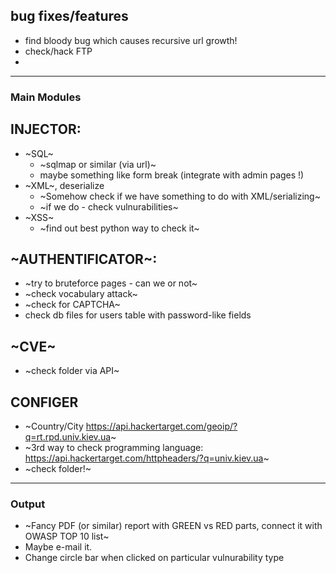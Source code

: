## bug fixes/features
- find bloody bug which causes recursive url growth!
- check/hack FTP
-


------------
### Main Modules

## INJECTOR:
- ~SQL~
	- ~sqlmap or similar (via url)~
	- maybe something like form break (integrate with admin pages !)
- ~XML~, deserialize
	- ~Somehow check if we have something to do with XML/serializing~
	- ~if we do - check vulnurabilities~
- ~XSS~
	- ~find out best python way to check it~

## ~AUTHENTIFICATOR~:
- ~try to bruteforce pages - can we or not~
- ~check vocabulary attack~
- ~check for CAPTCHA~
- check db files for users table with password-like fields

## ~CVE~
- ~check folder via API~

## CONFIGER
- ~Country/City https://api.hackertarget.com/geoip/?q=rt.rpd.univ.kiev.ua~
- ~3rd way to check programming language: https://api.hackertarget.com/httpheaders/?q=univ.kiev.ua~
- ~check folder!~
------------

### Output
- ~Fancy PDF (or similar) report with GREEN vs RED parts, connect it with OWASP TOP 10 list~
- Maybe e-mail it.
- Change circle bar when clicked on particular vulnurability type
